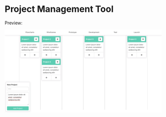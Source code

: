 # Project Management Tool

Preview:

![adventshare](https://raw.githubusercontent.com/rhahne/project-management-tool/master/client/public/preview.png)
